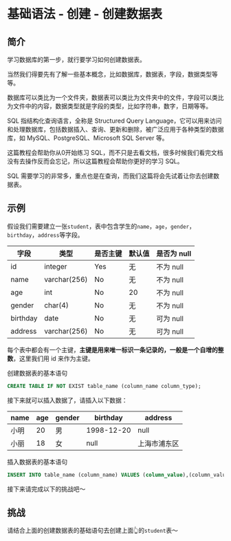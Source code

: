 # 基础语法 - 创建 - 创建数据表

## 简介

学习数据库的第一步，就行要学习如何创建数据表。

当然我们得要先有了解一些基本概念，比如数据库，数据表，字段，数据类型等等。

数据库可以类比为一个文件夹，数据表可以类比为文件夹中的文件，字段可以类比为文件中的内容，数据类型就是字段的类型，比如字符串，数字，日期等等。

SQL 指结构化查询语言，全称是 Structured Query Language，它可以用来访问和处理数据库，包括数据插入、查询、更新和删除，被广泛应用于各种类型的数据库，如 MySQL、PostgreSQL、Microsoft SQL Server 等。

这篇教程会帮助你从0开始练习 SQL，而不只是去看文档，很多时候我们看完文档没有去操作反而会忘记，所以这篇教程会帮助你更好的学习 SQL。

SQL 需要学习的非常多，重点也是在查询，而我们这篇将会先试着让你去创建数据表。

## 示例

假设我们需要建立一张`student`，表中包含学生的`name`，`age`，`gender`，`birthday`，`address`等字段。

| 字段     | 类型         | 是否主键 | 默认值 | 是否为 null |
| -------- | ------------ | -------- | ------ | ----------- |
| id       | integer      | Yes      | 无     | 不为 null   |
| name     | varchar(256) | No       | 无     | 不为 null   |
| age      | int          | No       | 20     | 不为 null   |
| gender   | char(4)      | No       | 无     | 不为 null   |
| birthday | date         | No       | 无     | 可为 null   |
| address  | varchar(256) | No       | 无     | 可为 null   |

每个表中都会有一个主键，**主键是用来唯一标识一条记录的，一般是一个自增的整数**，这里我们用 id 来作为主键。

创建数据表的基本语句

```sql
CREATE TABLE IF NOT EXIST table_name (column_name column_type);
```

接下来就可以插入数据了，请插入以下数据：

| name | age | gender | birthday   | address      |
| ---- | --- | ------ | ---------- | ------------ |
| 小明 | 20  | 男     | 1998-12-20 | null         |
| 小丽 | 18  | 女     | null       | 上海市浦东区 |

插入数据表的基本语句

```sql
INSERT INTO table_name (column_name) VALUES (column_value),(column_value2);
```

接下来请完成以下的挑战吧～

## 挑战

请结合上面的创建数据表的基础语句去创建上面👆的`student`表～

